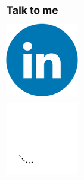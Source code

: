 # Talk to me
<p align="center">

[![LinkedIN](https://github.com/thefuga/contact/blob/main/icons/LinkedIN.png?raw=true)](https://www.linkedin.com/in/erickfuga/)

[![GitHub](https://github.com/thefuga/contact/blob/main/icons/Github.png?raw=true)](https://www.github.com/thefuga)

</p>
